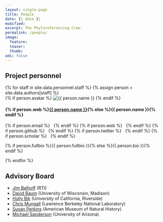 ```yaml
---
layout: single-page
title: People
date: {{ date }}
modified:
excerpt: The Phyloreferencing Crew.
permalink: /people/
image:
  feature:
  teaser:
  thumb:
ads: false
---
```


## Project personnel

<div class="tiles">
{% for staff in site.data.personnel.staff %}
{% assign person = site.data.authors[staff] %}
  <div class="blog-list-item" itemscope itemtype="http://schema.org/Person">
    {% if person.avatar %}
	<img src="{{ site.url }}/images/{{ person.avatar }}" alt="{{ person.name }}" itemprop="image">
    {% endif %}
	<h4>{% if person.web %}<a href="{{ person.web }}" itemprop="name">{{ person.name }}</a>{% else %}<span itemprop="author">{{ person.name }}</span>{% endif %}</h4>
    <p>
    {% if person.email %}<a href="mailto:{{ person.email }}"><i class="fa fa-envelope" aria-hidden="true"></i></a> &nbsp; {% endif %}
    {% if person.web %}<a href="{{ person.web }}" target="_blank"><i class="fa fa-link" aria-hidden="true"></i></a> &nbsp; {% endif %}
    {% if person.github %}<a href="http://github.com/{{ person.github }}" target="_blank"><i class="fa fa-github" aria-hidden="true"></i></a> &nbsp; {% endif %}
    {% if person.twitter %}<a href="http://twitter.com/{{ person.twitter }}" target="_blank"><i class="fa fa-twitter" aria-hidden="true"></i></a> &nbsp; {% endif %}
    {% if person.scholar %}<a href="{{ person.scholar }}" target="_blank"><i class="fa fa-university" aria-hidden="true"></i></a> &nbsp; {% endif %}
    </p>
    <p class="author-bio" itemprop="description">{% if person.fullbio %}{{ person.fullbio }}{% else %}{{ person.bio }}{% endif %}</p>
  </div><!-- .blog-list-item -->
{% endfor %}
</div><!-- /.tiles -->

## Advisory Board

* [Jim Balhoff][JPB] (RTI)
* [David Baum][DAB] (University of Wisconsin, Madison)
* [Holly Bik][HMB] (University of California, Riverside)
* [Chris Mungall][CJM] (Lawrence Berkeley National Laboratory)
* [Susan Perkins][SLP] (American Museum of Natural History)
* [Michael Sanderson][MJS] (University of Arizona)

[JPB]: https://orcid.org/0000-0002-8688-6599
[DAB]: http://botany.wisc.edu/baumlab/people/david-baum/
[HMB]: http://www.hollybik.com/about/
[CJM]: http://biosciences.lbl.gov/profiles/chris-mungall-2/
[MJS]: http://eeb.arizona.edu/people/dr-michael-sanderson
[SLP]: http://www.amnh.org/our-research/staff-directory/susan-perkins/
